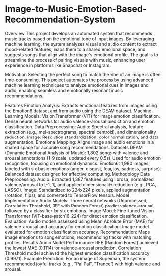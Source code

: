 # Image-to-Music-Emotion-Based-Recommendation-System
Overview
This project develops an automated system that recommends music tracks based on the emotional tone of input images. By leveraging machine learning, the system analyzes visual and audio content to extract mood-related features, maps them to a shared emotional space, and suggests songs that align with the image's emotional profile. The goal is to streamline the process of pairing visuals with music, enhancing user experience in platforms like Snapchat or Instagram.

Motivation
Selecting the perfect song to match the vibe of an image is often time-consuming. This project automates the process by using advanced machine learning techniques to analyze emotional cues in images and audio, enabling seamless and emotionally resonant music recommendations.

Features
Emotion Analysis: Extracts emotional features from images using the Emotion6 dataset and from audio using the DEAM dataset.
Machine Learning Models:
Vision Transformer (ViT) for image emotion classification.
Dense neural networks for audio valence-arousal prediction and emotion classification.
Data Preprocessing:
Audio: Spectral analysis, feature extraction (e.g., mel-spectrograms, spectral centroid), and dimensionality reduction.
Image: Resolution standardization, color normalization, and data augmentation.
Emotional Mapping: Aligns image and audio emotions in a shared space for accurate song recommendations.
Datasets
DEAM (Dynamic Emotional Analysis of Music):
1,802 songs with valence and arousal annotations (1-9 scale, updated every 0.5s).
Used for audio emotion recognition, focusing on emotional dynamics.
Emotion6:
1,980 images labeled with six basic emotions (anger, disgust, fear, joy, sadness, surprise).
Balanced dataset designed for affective computing.
Methodology
Data Preprocessing:
Audio: Extracted 1,387 features using librosa, normalized valence/arousal to [-1, 1], and applied dimensionality reduction (e.g., PCA, LASSO).
Image: Standardized to 224x224 pixels, applied augmentation (rotation, flips), and converted to TensorFlow tensors.
Model Implementation:
Audio Models: Three neural networks (Unprocessed, Correlation Threshold, RFE with Random Forest) predict valence-arousal, followed by a classifier for six emotions.
Image Model: Fine-tuned Vision Transformer (ViT-base-patch16-224) for direct emotion classification.
Evaluation:
Audio models assessed using Mean Absolute Error (MAE) for valence-arousal and accuracy for emotion classification.
Image model evaluated for emotion classification accuracy.
Recommendation: Maps image emotions to song emotions, recommending tracks with matching profiles.
Results
Audio Model Performance:
RFE (Random Forest) achieved the lowest MAE (0.1114) for valence-arousal prediction.
Correlation Threshold model achieved the highest emotion classification accuracy (0.9971).
Example Prediction:
For an image of Superman, the system recommended joyful tracks (e.g., "Pal Pal", "Trance") with high valence and arousal.
